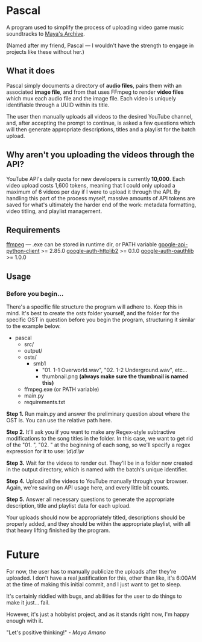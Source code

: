 # Pascal

A program used to simplify the process of uploading video game music soundtracks to [Maya's Archive](https://www.youtube.com/@MayasArchive/).

(Named after my friend, Pascal — I wouldn't have the strength to engage in projects like these without her.)

## What it does

Pascal simply documents a directory of **audio files**, pairs them with an associated **image file**, and from that uses FFmpeg to render **video files** which mux each audio file and the image file. Each video is uniquely identifiable through a UUID within its title.

The user then manually uploads all videos to the desired YouTube channel, and, after accepting the prompt to continue, is asked a few questions which will then generate appropriate descriptions, titles and a playlist for the batch upload.

## Why aren't you uploading the videos through the API?
YouTube API's daily quota for new developers is currently **10,000**. Each video upload costs 1,600 tokens, meaning that I could only upload a maximum of 6 videos per day if I were to upload it through the API. By handling this part of the process myself, massive amounts of API tokens are saved for what's ultimately the harder end of the work: metadata formatting, video titling, and playlist management.

## Requirements
[ffmpeg](https://ffmpeg.org/) — .exe can be stored in runtime dir, or PATH variable
[google-api-python-client](https://pypi.org/project/google-api-python-client/) >= 2.85.0
[google-auth-httplib2](https://pypi.org/project/google-auth-httplib2/) >= 0.1.0
[google-auth-oauthlib](https://pypi.org/project/google-auth-oauthlib/) >= 1.0.0

## Usage
### Before you begin...
There's a specific file structure the program will adhere to. Keep this in mind. It's best to create the osts folder yourself, and the folder for the specific OST in question before you begin the program, structuring it similar to the example below.

 - pascal
	 - src/
	 - output/
	 - osts/
		 - smb1
			 - "01. 1-1 Overworld.wav", "02. 1-2 Underground.wav", etc...
			 - thumbnail.png **(always make sure the thumbnail is named this)**
	 - ffmpeg.exe (or PATH variable)
	 - main.py
	 - requirements.txt

**Step 1.** Run main.py and answer the preliminary question about where the OST is. You can use the relative path here.

**Step 2.** It'll ask you if you want to make any Regex-style subtractive modifications to the song titles in the folder. In this case, we want to get rid of the "01. ", "02. " at the beginning of each song, so we'll specify a regex expression for it to use: *\d\d\.\w*

**Step 3.** Wait for the videos to render out. They'll be in a folder now created in the output directory, which is named with the batch's unique identifier.

**Step 4.** Upload all the videos to YouTube manually through your browser. Again, we're saving on API usage here, and every little bit counts.

**Step 5.** Answer all necessary questions to generate the appropriate description, title and playlist data for each upload.

Your uploads should now be appropriately titled, descriptions should be properly added, and they should be within the appropriate playlist, with all that heavy lifting finished by the program.

# Future
For now, the user has to manually publicize the uploads after they're uploaded. I don't have a real justification for this, other than like, it's 6:00AM at the time of making this initial commit, and I just want to get to sleep. 

It's certainly riddled with bugs, and abilities for the user to do things to make it just... fail.

However, it's just a hobbyist project, and as it stands right now, I'm happy enough with it.

"Let's positive thinking!"
*- Maya Amano*
